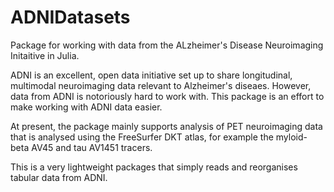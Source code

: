 # ADNIDatasets

Package for working with data from the ALzheimer's Disease Neuroimaging Initaitive in Julia. 

ADNI is an excellent, open data initiative set up to share longitudinal, multimodal neuroimaging data relevant to Alzheimer's diseaes. However, data from ADNI is notoriously hard to work with. This package is an effort to make working with ADNI data easier. 

At present, the package mainly supports analysis of PET neuroimaging data that is analysed using the FreeSurfer DKT atlas, for example the myloid-beta AV45 and tau AV1451 tracers. 

This is a very lightweight packages that simply reads and reorganises tabular data from ADNI. 
